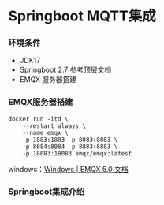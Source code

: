 # Springboot MQTT集成
### 环境条件
- JDK17
- Springboot 2.7 参考顶层文档
- EMQX 服务器搭建

### EMQX服务器搭建
```shell
docker run -itd \
    --restart always \
    --name emqx \
    -p 1883:1883 -p 8083:8083 \
    -p 8084:8084 -p 8883:8883 \
    -p 18083:18083 emqx/emqx:latest
```

windows：[Windows | EMQX 5.0 文档](https://www.emqx.io/docs/zh/v5.0/deploy/install-windows.html)

### Springboot集成介绍
